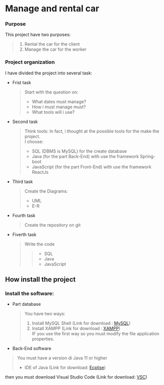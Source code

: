 # Manage and rental car

### Purpose 

This project have two purposes:

>
>1) Rental the car for the client
>1) Manage the car for the worker
>

### Project organization

I have divided the project into several task:

- Frist task
  > Start with the question on:
  > - What dates must manage?
  > - How i must manage must?
  > - What tools will i use?
  > 

- Second task
  > Think tools:
  > In fact, i thought at the possible tools for the make the project. <br>I choose:
  > - SQL (DBMS is MySQL) for the create database
  > - Java (for the part Back-End) with use the framework Spring-boot
  > - JavaScript (for the part Front-End) with use the framework ReactJs
  
- Third task
  > Create the Diagrams:
  > - UML
  > - E-R

- Fourth task
  > Create the repository on git
  
- Fiverth task
  > Write the code
  >> - SQL
  >> - Java
  >> - JavaScript

## How install the project

### Install the software:

  - Part database
    > You have two ways:
    >1) Install MySQL Shell (Link for download : [MySQL](https://dev.mysql.com/doc/mysql-shell/8.0/en/mysql-shell-install.html))
    >2) Install XAMPP (Link for download : [XAMPP](https://www.apachefriends.org/download.html))<br>
    > IF you use the first way so you must modify the file application properties.

  - Back-End software
  > You must have a version di Java 11 or higher
  > - IDE of Java (Link for download: [Ecplise](https://www.eclipse.org/downloads/packages/release/2022-09/r/eclipse-ide-enterprise-java-and-web-developers))
  >
  then you must download Visual Studio Code (Link for download: [VSC](https://code.visualstudio.com/download))
